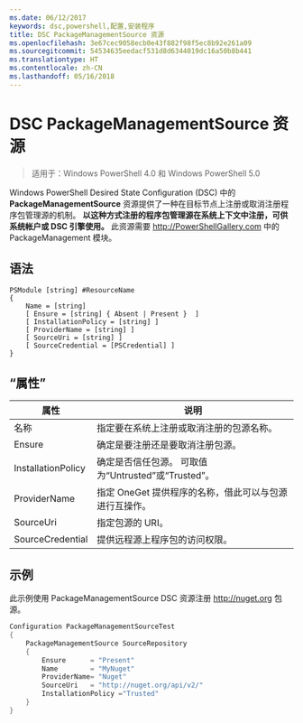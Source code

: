 ```yaml
---
ms.date: 06/12/2017
keywords: dsc,powershell,配置,安装程序
title: DSC PackageManagementSource 资源
ms.openlocfilehash: 3e67cec9058ecb0e43f882f98f5ec8b92e261a09
ms.sourcegitcommit: 54534635eedacf531d8d6344019dc16a50b8b441
ms.translationtype: HT
ms.contentlocale: zh-CN
ms.lasthandoff: 05/16/2018
---
```

# <a name="dsc-packagemanagementsource-resource"></a>DSC PackageManagementSource 资源

> 适用于：Windows PowerShell 4.0 和 Windows PowerShell 5.0

Windows PowerShell Desired State Configuration (DSC) 中的 **PackageManagementSource** 资源提供了一种在目标节点上注册或取消注册程序包管理源的机制。 **以这种方式注册的程序包管理源在系统上下文中注册，可供系统帐户或 DSC 引擎使用。** 此资源需要 http://PowerShellGallery.com 中的 PackageManagement 模块。

## <a name="syntax"></a>语法

```
PSModule [string] #ResourceName
{
    Name = [string]
    [ Ensure = [string] { Absent | Present }  ]
    [ InstallationPolicy = [string] ]
    [ ProviderName = [string] ]
    [ SourceUri = [string] ]
    [ SourceCredential = [PSCredential] ]
}
```

## <a name="properties"></a>“属性”
|  属性  |  说明   |
|---|---|
| 名称| 指定要在系统上注册或取消注册的包源名称。|
| Ensure| 确定是要注册还是要取消注册包源。|
| InstallationPolicy| 确定是否信任包源。 可取值为“Untrusted”或“Trusted”。|
| ProviderName| 指定 OneGet 提供程序的名称，借此可以与包源进行互操作。|
| SourceUri| 指定包源的 URI。|
| SourceCredential| 提供远程源上程序包的访问权限。|

## <a name="example"></a>示例

此示例使用 PackageManagementSource DSC 资源注册 http://nuget.org 包源。

```powershell
Configuration PackageManagementSourceTest
{
    PackageManagementSource SourceRepository
    {
        Ensure      = "Present"
        Name        = "MyNuget"
        ProviderName= "Nuget"
        SourceUri   = "http://nuget.org/api/v2/"
        InstallationPolicy ="Trusted"
    }
}
```